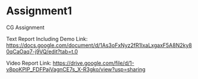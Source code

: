 # Assignment1
 CG Assignment









Text Report Including Demo Link: https://docs.google.com/document/d/1As3oFxNyz2fR1IxaLxgaxF5A8N2ky80qCaOaq7-j9VQ/edit?tab=t.0 



Video Report Link: https://drive.google.com/file/d/1-v8poKPlP_FDFPajVagnCE7s_X-R3gko/view?usp=sharing 

